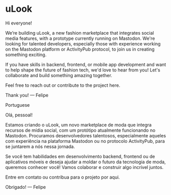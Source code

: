 # uLook
Hi everyone!

We’re building uLook, a new fashion marketplace that integrates social media features, with a prototype currently running on Mastodon. We're looking for talented developers, especially those with experience working on the Mastodon platform or ActivityPub protocol, to join us in creating something exciting.

If you have skills in backend, frontend, or mobile app development and want to help shape the future of fashion tech, we'd love to hear from you! Let's collaborate and build something amazing together.

Feel free to reach out or contribute to the project here.

Thank you!
— Felipe

Portuguese

Olá, pessoal!

Estamos criando o uLook, um novo marketplace de moda que integra recursos de mídia social, com um protótipo atualmente funcionando no Mastodon. Procuramos desenvolvedores talentosos, especialmente aqueles com experiência na plataforma Mastodon ou no protocolo ActivityPub, para se juntarem a nós nessa jornada.

Se você tem habilidades em desenvolvimento backend, frontend ou de aplicativos móveis e deseja ajudar a moldar o futuro da tecnologia de moda, queremos conhecer você! Vamos colaborar e construir algo incrível juntos.

Entre em contato ou contribua para o projeto por aqui.

Obrigado!
— Felipe
